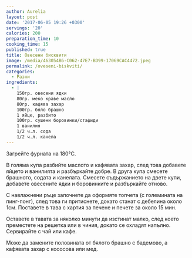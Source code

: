 ```yaml
---
author: Aurelia
layout: post
date: '2017-06-05 19:26 +0300'
servings: '20'
calories: 200
preparation_time: 10
cooking_time: 15
published: true
title: Овесени бисквити
image: /media/463054B6-C062-47E7-BD99-17069CAC4472.jpeg
permalink: /oveseni-biskviti/
categories:
  - Разни
ingredients:
  - |
    150гр. овесени ядки
    80гр. меко краве масло
    80гр. кафява захар
    100гр. бяло брашно
    1 яйце, разбито
    100гр. сушени боровинки/стафиди
    1 ванилия
    1/2 ч.л. сода
    1/2 ч.л. канела
---
```

Загрейте фурната на 180°C.

В голяма купа разбийте маслото и кафявата захар, след това добавете яйцето и ванилията и разбъркайте добре. В друга купа смесете брашното, содата и канелата. Смесете съдържанието на двете купи, добавете овесените ядки и боровинките и разбъркайте отново.

С навлажнени ръце започнете да оформяте топчета (с големината на пинг-понг), след това ги притиснете, докато станат с дебелина около 1см. Поставете в тава с хартия за печене и печете за около 15 мин.

Оставете в тавата за няколко минути да изстинат малко, след което преместете на решетка или в чиния, докато се охладят напълно.
Сервирайте с чай или кафе.


Може да замените половината от бялото брашно с бадемово, а кафявата захар с кососова или мед.